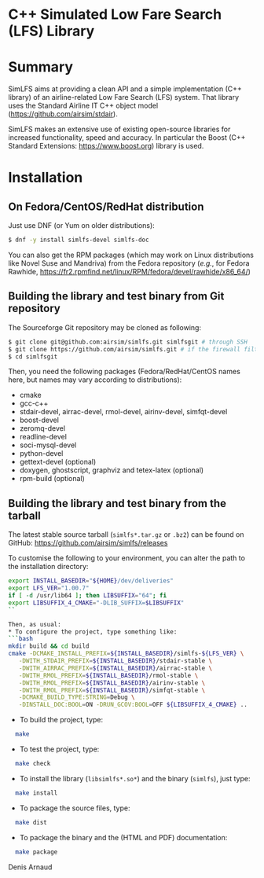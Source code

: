 C++ Simulated Low Fare Search (LFS) Library
===========================================

# Summary
SimLFS aims at providing a clean API and a simple implementation
(C++ library) of an airline-related Low Fare Search (LFS) system.
That library uses the Standard Airline IT C++ object model
(https://github.com/airsim/stdair).

SimLFS makes an extensive use of existing open-source libraries for
increased functionality, speed and accuracy. In particular the
Boost (C++ Standard Extensions: https://www.boost.org) library is used.

# Installation

## On Fedora/CentOS/RedHat distribution
Just use DNF (or Yum on older distributions):
```bash
$ dnf -y install simlfs-devel simlfs-doc
```

You can also get the RPM packages (which may work on Linux
distributions like Novel Suse and Mandriva) from the Fedora repository
(_e.g._, for Fedora Rawhide,
https://fr2.rpmfind.net/linux/RPM/fedora/devel/rawhide/x86_64/)


## Building the library and test binary from Git repository
The Sourceforge Git repository may be cloned as following:
```bash
$ git clone git@github.com:airsim/simlfs.git simlfsgit # through SSH
$ git clone https://github.com/airsim/simlfs.git # if the firewall filters SSH
$ cd simlfsgit
```

Then, you need the following packages (Fedora/RedHat/CentOS names here, 
but names may vary according to distributions):
  * cmake
  * gcc-c++
  * stdair-devel, airrac-devel, rmol-devel, airinv-devel, simfqt-devel
  * boost-devel
  * zeromq-devel
  * readline-devel
  * soci-mysql-devel
  * python-devel
  * gettext-devel (optional)
  * doxygen, ghostscript, graphviz and tetex-latex (optional)
  * rpm-build (optional)

## Building the library and test binary from the tarball
The latest stable source tarball (`simlfs*.tar.gz` or `.bz2`) can be found
on GitHub:
https://github.com/airsim/simlfs/releases

To customise the following to your environment, you can alter the path
to the installation directory:
```bash
export INSTALL_BASEDIR="${HOME}/dev/deliveries"
export LFS_VER="1.00.7"
if [ -d /usr/lib64 ]; then LIBSUFFIX="64"; fi
export LIBSUFFIX_4_CMAKE="-DLIB_SUFFIX=$LIBSUFFIX"
``

Then, as usual:
* To configure the project, type something like:
```bash
mkdir build && cd build
cmake -DCMAKE_INSTALL_PREFIX=${INSTALL_BASEDIR}/simlfs-${LFS_VER} \
   -DWITH_STDAIR_PREFIX=${INSTALL_BASEDIR}/stdair-stable \
   -DWITH_AIRRAC_PREFIX=${INSTALL_BASEDIR}/airrac-stable \
   -DWITH_RMOL_PREFIX=${INSTALL_BASEDIR}/rmol-stable \
   -DWITH_RMOL_PREFIX=${INSTALL_BASEDIR}/airinv-stable \
   -DWITH_RMOL_PREFIX=${INSTALL_BASEDIR}/simfqt-stable \
   -DCMAKE_BUILD_TYPE:STRING=Debug \
   -DINSTALL_DOC:BOOL=ON -DRUN_GCOV:BOOL=OFF ${LIBSUFFIX_4_CMAKE} ..
```
* To build the project, type:
```bash
  make
```
* To test the project, type:
```bash
  make check
```
* To install the library (`libsimlfs*.so*`) and the binary (`simlfs`),
  just type:
```bash
  make install
```
* To package the source files, type:
```bash
  make dist
```
* To package the binary and the (HTML and PDF) documentation:
```bash
  make package
```

Denis Arnaud

